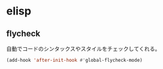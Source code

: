 # elisp

## flycheck

自動でコードのシンタックスやスタイルをチェックしてくれる。
```lisp
(add-hook 'after-init-hook #'global-flycheck-mode) 
```
